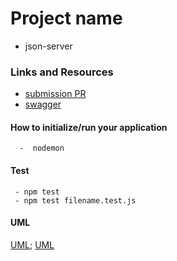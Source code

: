 # Project name 

- json-server

### Links and Resources

- [submission PR](https://github.com/Balqees-401-advanced-javascript/json-server/pull/1)
- [swagger](https://app.swaggerhub.com/apis/Balqeesqasem/JsonLab6/0.1#)

#### How to initialize/run your application 
      
      -  nodemon

#### Test 
     
     - npm test
     - npm test filename.test.js

#### UML

[UML](https://github.com/Balqees-401-advanced-javascript/authenticated-api-server/blob/master/JsonUML.png);
[UML](https://github.com/Balqees-401-advanced-javascript/auth-server/blob/master/umlAut.png)
